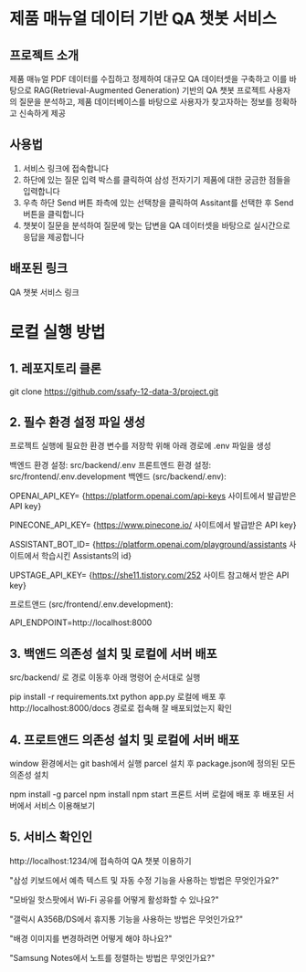 # 제품 매뉴얼 데이터 기반 QA 챗봇 서비스

## 프로젝트 소개
제품 매뉴얼 PDF 데이터를 수집하고 정제하여 대규모 QA 데이터셋을 구축하고 이를 바탕으로 RAG(Retrieval-Augmented Generation) 기반의 QA 챗봇 프로젝트
사용자의 질문을 분석하고, 제품 데이터베이스를 바탕으로 사용자가 찾고자하는 정보를 정확하고 신속하게 제공

## 사용법
1. 서비스 링크에 접속합니다
2. 하단에 있는 질문 입력 박스를 클릭하여 삼성 전자기기 제품에 대한 궁금한 점들을 입력합니다
3. 우측 하단 Send 버튼 좌측에 있는 선택창을 클릭하여 Assitant를 선택한 후 Send버튼을 클릭합니다
4. 챗봇이 질문을 분석하여 질문에 맞는 답변을 QA 데이터셋을 바탕으로 실시간으로 응답을 제공합니다

## 배포된 링크
QA 챗봇 서비스 링크  

# 로컬 실행 방법
## 1. 레포지토리 클론
git clone https://github.com/ssafy-12-data-3/project.git
## 2. 필수 환경 설정 파일 생성
프로젝트 실행에 필요한 환경 변수를 저장학 위해 아래 경로에 .env 파일을 생성

백엔드 환경 설정: src/backend/.env
프론트엔드 환경 설정: src/frontend/.env.development
백엔드 (src/backend/.env):

OPENAI_API_KEY= {https://platform.openai.com/api-keys 사이트에서 발급받은 API key} 

PINECONE_API_KEY= {https://www.pinecone.io/ 사이트에서 발급받은 API key} 

ASSISTANT_BOT_ID= {https://platform.openai.com/playground/assistants 사이트에서 학습시킨 Assistants의 id}

UPSTAGE_API_KEY= {https://she11.tistory.com/252 사이트 참고해서 받은 API key}

프로트앤드 (src/frontend/.env.development):

API_ENDPOINT=http://localhost:8000


## 3. 백앤드 의존성 설치 및 로컬에 서버 배포
src/backend/ 로 경로 이동후 아래 명령어 순서대로 실행

pip install -r requirements.txt
python app.py
로컬에 배포 후 http://localhost:8000/docs 경로로 접속해 잘 배포되었는지 확인

## 4. 프로트앤드 의존성 설치 및 로컬에 서버 배포
window 환경에서는 git bash에서 실행
parcel 설치 후 package.json에 정의된 모든 의존성 설치

npm install -g parcel
npm install
npm start
프론트 서버 로컬에 배포 후 배포된 서버에서 서비스 이용해보기

## 5. 서비스 확인인
http://localhost:1234/에 접속하여 QA 챗봇 이용하기

"삼성 키보드에서 예측 텍스트 및 자동 수정 기능을 사용하는 방법은 무엇인가요?"

"모바일 핫스팟에서 Wi-Fi 공유를 어떻게 활성화할 수 있나요?"

"갤럭시 A356B/DS에서 휴지통 기능을 사용하는 방법은 무엇인가요?"

"배경 이미지를 변경하려면 어떻게 해야 하나요?"

"Samsung Notes에서 노트를 정렬하는 방법은 무엇인가요?"
